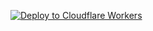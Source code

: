[![Deploy to Cloudflare Workers](https://deploy.workers.cloudflare.com/button)](https://deploy.workers.cloudflare.com/?url=https://github.com/OPPAINONYMOUS/oppai-tunnel-alibabaprivate)
